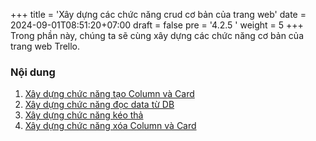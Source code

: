 +++
title = 'Xây dựng các chức năng crud cơ bản của trang web'
date = 2024-09-01T08:51:20+07:00
draft = false 
pre = '4.2.5 '
weight = 5
+++
  Trong phần này, chúng ta sẽ cùng xây dựng các chức năng cơ bản của trang web Trello.
### Nội dung
1. [Xây dựng chức năng tạo Column và Card](4.2.5.1-xay-dung-chuc-nang-tao-column-va-card/)
2. [Xây dựng chức năng đọc data từ DB](4.2.5.2-Xay-dung-chuc-nang-doc-data-tu-Backend-khi-load-trang/)
3. [Xây dựng chức năng kéo thả](4.2.5.3-Xay-dung-chuc-nang-keo-tha-va-luu-vao-DB/)
4. [Xây dựng chức năng xóa Column và Card](4.2.5.4-Xay-dung-chuc-nang-xoa-column-va-card/)
